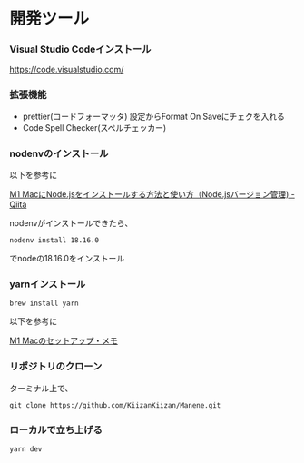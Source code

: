 # 開発ツール
### Visual Studio Codeインストール
https://code.visualstudio.com/

### 拡張機能
* prettier(コードフォーマッタ)
 設定からFormat On Saveにチェクを入れる
* Code Spell Checker(スペルチェッカー)

### nodenvのインストール
以下を参考に

[M1 MacにNode.jsをインストールする方法と使い方（Node.jsバージョン管理) - Qiita](https://qiita.com/98hiro35/items/e192e4ef844474aa2ace) 

nodenvがインストールできたら、

`nodenv install 18.16.0`

でnodeの18.16.0をインストール

### yarnインストール 
`brew install yarn`

以下を参考に

[M1 Macのセットアップ・メモ](https://zenn.dev/catnose99/scraps/e1a2c41e9bf09c)

### リポジトリのクローン
ターミナル上で、

`git clone https://github.com/KiizanKiizan/Manene.git`

### ローカルで立ち上げる
`yarn dev`



